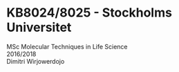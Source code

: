 # KB8024/8025 - Stockholms Universitet
MSc Molecular Techniques in Life Science <br>
2016/2018 <br>
Dimitri Wirjowerdojo

